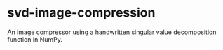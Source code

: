 # svd-image-compression
An image compressor using a handwritten singular value decomposition function in NumPy.
